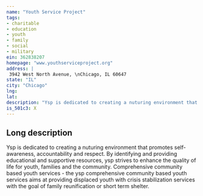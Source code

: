 ```yaml
---
name: "Youth Service Project"
tags:
- charitable
- education
- youth
- family
- social
- military
ein: 362838207
homepage: "www.youthserviceproject.org"
address: |
 3942 West North Avenue, \nChicago, IL 60647
state: "IL"
city: "Chicago"
lng: 
lat: 
description: "Ysp is dedicated to creating a nuturing environment that promotes self-awareness, accountability and respect. By identifying and providing educational and supportive resources, ysp strives to enhance the quality of life for youth, families and the community. "
is_501c3: X
---
```


## Long description

Ysp is dedicated to creating a nuturing environment that promotes self-awareness, accountability and respect. By identifying and providing educational and supportive resources, ysp strives to enhance the quality of life for youth, families and the community. Comprehensive community based youth services - the ysp comprehensive community based youth services aims at providing displaced youth with crisis stabilization services with the goal of family reunification or short term shelter. 
